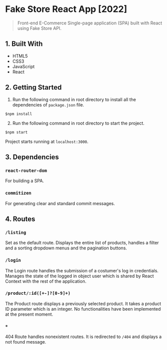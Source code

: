 # Fake Store React App [2022]

>Front-end E-Commerce Single-page application (SPA) built with React using Fake Store API.

## 1. Built With 
- HTML5
- CSS3
- JavaScript
- React

## 2. Getting Started
1. Run the following command in root directory to install all the dependencies of `package.json` file. 
  ```
  $npm install
  ```
2. Run the following command in root directory to start the project. 
  ```
  $npm start
  ```
Project starts running at `localhost:3000`.

## 3. Dependencies
### `react-router-dom` 
For building a SPA. 
### `commitizen` 
For generating clear and standard commit messages.

## 4. Routes
### `/listing`
Set as the default route. Displays the entire list of products, handles a filter and a sorting dropdown menus and the pagination buttons.
### `/login`
The Login route handles the submission of a costumer's log in credentials. Manages the state of the logged in object user which is shared by React Context with the rest of the application.
### `/product/:id([+-]?[0-9]+)` 
The Product route displays a previously selected product. It takes a product ID parameter which is an integer. No functionalities have been implemented at the present moment.
### `*` 
404 Route handles nonexistent routes. It is redirected to `/404` and displays a not found message.
